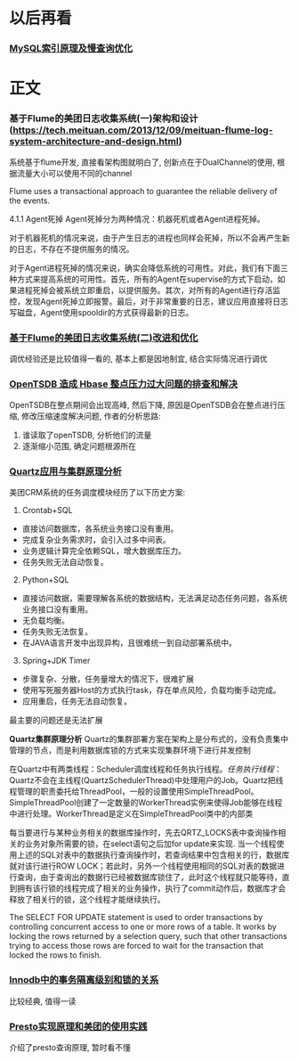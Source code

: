 # 以后再看
### [MySQL索引原理及慢查询优化](https://tech.meituan.com/2014/06/30/mysql-index.html)


# 正文

### 基于Flume的美团日志收集系统(一)架构和设计(https://tech.meituan.com/2013/12/09/meituan-flume-log-system-architecture-and-design.html)

系统基于flume开发, 直接看架构图就明白了, 创新点在于DualChannel的使用, 根据流量大小可以使用不同的channel

Flume uses a transactional approach to guarantee the reliable delivery of the events. 

4.1.1 Agent死掉
Agent死掉分为两种情况：机器死机或者Agent进程死掉。

对于机器死机的情况来说，由于产生日志的进程也同样会死掉，所以不会再产生新的日志，不存在不提供服务的情况。

对于Agent进程死掉的情况来说，确实会降低系统的可用性。对此，我们有下面三种方式来提高系统的可用性。首先，所有的Agent在supervise的方式下启动，如果进程死掉会被系统立即重启，以提供服务。其次，对所有的Agent进行存活监控，发现Agent死掉立即报警。最后，对于非常重要的日志，建议应用直接将日志写磁盘，Agent使用spooldir的方式获得最新的日志。

### [基于Flume的美团日志收集系统(二)改进和优化](https://tech.meituan.com/2013/12/09/meituan-flume-log-system-optimization.html)
调优经验还是比较值得一看的, 基本上都是因地制宜, 结合实际情况进行调优

### [OpenTSDB 造成 Hbase 整点压力过大问题的排查和解决](https://tech.meituan.com/2014/09/16/opentsdb-hbase-compaction-problem.html)
OpenTSDB在整点期间会出现高峰, 然后下降, 原因是OpenTSDB会在整点进行压缩, 修改压缩速度解决问题, 作者的分析思路:
1. 谁读取了openTSDB, 分析他们的流量
2. 逐渐缩小范围, 确定问题根源所在

### [Quartz应用与集群原理分析](https://tech.meituan.com/2014/08/31/mt-crm-quartz.html)
美团CRM系统的任务调度模块经历了以下历史方案:
1. Crontab+SQL
* 直接访问数据库，各系统业务接口没有重用。
* 完成复杂业务需求时，会引入过多中间表。
* 业务逻辑计算完全依赖SQL，增大数据库压力。
* 任务失败无法自动恢复。
2. Python+SQL
* 直接访问数据，需要理解各系统的数据结构，无法满足动态任务问题，各系统业务接口没有重用。
* 无负载均衡。
* 任务失败无法恢复。
* 在JAVA语言开发中出现异构，且很难统一到自动部署系统中。
3. Spring+JDK Timer
* 步骤复杂、分散，任务量增大的情况下，很难扩展
* 使用写死服务器Host的方式执行task，存在单点风险，负载均衡手动完成。
* 应用重启，任务无法自动恢复。

最主要的问题还是无法扩展

**Quartz集群原理分析**
Quartz的集群部署方案在架构上是分布式的，没有负责集中管理的节点，而是利用数据库锁的方式来实现集群环境下进行并发控制

在Quartz中有两类线程：Scheduler调度线程和任务执行线程。*任务执行线程*：Quartz不会在主线程(QuartzSchedulerThread)中处理用户的Job。Quartz把线程管理的职责委托给ThreadPool，一般的设置使用SimpleThreadPool。SimpleThreadPool创建了一定数量的WorkerThread实例来使得Job能够在线程中进行处理。WorkerThread是定义在SimpleThreadPool类中的内部类

每当要进行与某种业务相关的数据库操作时，先去QRTZ_LOCKS表中查询操作相关的业务对象所需要的锁，在select语句之后加for update来实现. 当一个线程使用上述的SQL对表中的数据执行查询操作时，若查询结果中包含相关的行，数据库就对该行进行ROW LOCK；若此时，另外一个线程使用相同的SQL对表的数据进行查询，由于查询出的数据行已经被数据库锁住了，此时这个线程就只能等待，直到拥有该行锁的线程完成了相关的业务操作，执行了commit动作后，数据库才会释放了相关行的锁，这个线程才能继续执行。

The SELECT FOR UPDATE statement is used to order transactions by controlling concurrent access to one or more rows of a table. It works by locking the rows returned by a selection query, such that other transactions trying to access those rows are forced to wait for the transaction that locked the rows to finish.

### [Innodb中的事务隔离级别和锁的关系](https://tech.meituan.com/2014/08/20/innodb-lock.html)
比较经典, 值得一读

### [Presto实现原理和美团的使用实践](https://tech.meituan.com/2014/06/16/presto.html)
介绍了presto查询原理, 暂时看不懂